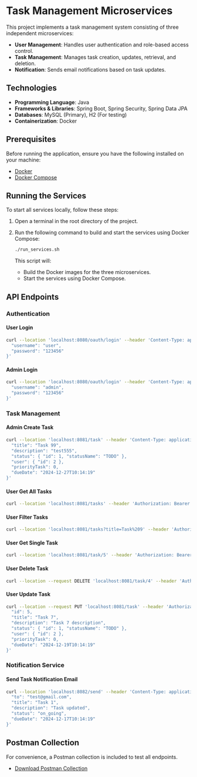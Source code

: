 
# Task Management Microservices

This project implements a task management system consisting of three independent microservices:

- **User Management**: Handles user authentication and role-based access control.
- **Task Management**: Manages task creation, updates, retrieval, and deletion.
- **Notification**: Sends email notifications based on task updates.

## Technologies

- **Programming Language**: Java
- **Frameworks & Libraries**: Spring Boot, Spring Security, Spring Data JPA
- **Databases**: MySQL (Primary), H2 (For testing)
- **Containerization**: Docker

## Prerequisites

Before running the application, ensure you have the following installed on your machine:

- [Docker](https://www.docker.com/get-started)
- [Docker Compose](https://docs.docker.com/compose/install/)

## Running the Services

To start all services locally, follow these steps:

1. Open a terminal in the root directory of the project.
2. Run the following command to build and start the services using Docker Compose:

   ```bash
   ./run_services.sh
   ```

   This script will:
    - Build the Docker images for the three microservices.
    - Start the services using Docker Compose.

## API Endpoints

### Authentication

#### User Login
```bash
curl --location 'localhost:8080/oauth/login' --header 'Content-Type: application/json' --header 'Cookie: JSESSIONID=8A7FC5CA39F46B2BFB181E1F25F2C90D' --data '{
  "username": "user",
  "password": "123456"
}'
```

#### Admin Login
```bash
curl --location 'localhost:8080/oauth/login' --header 'Content-Type: application/json' --header 'Cookie: JSESSIONID=8A7FC5CA39F46B2BFB181E1F25F2C90D' --data '{
  "username": "admin",
  "password": "123456"
}'
```

### Task Management

#### Admin Create Task
```bash
curl --location 'localhost:8081/task' --header 'Content-Type: application/json' --header 'Authorization: Bearer {ADMIN_JWT}' --header 'Cookie: JSESSIONID=8A7FC5CA39F46B2BFB181E1F25F2C90D' --data '{
  "title": "Task 99",
  "description": "test555",
  "status": { "id": 1, "statusName": "TODO" },
  "user": { "id": 2 },
  "priorityTask": 0,
  "dueDate": "2024-12-27T10:14:19"
}'
```

#### User Get All Tasks
```bash
curl --location 'localhost:8081/tasks' --header 'Authorization: Bearer {USER_JWT}' --header 'Cookie: JSESSIONID=8A7FC5CA39F46B2BFB181E1F25F2C90D'
```

#### User Filter Tasks
```bash
curl --location 'localhost:8081/tasks?title=Task%209' --header 'Authorization: Bearer {USER_JWT}' --header 'Cookie: JSESSIONID=8A7FC5CA39F46B2BFB181E1F25F2C90D'
```

#### User Get Single Task
```bash
curl --location 'localhost:8081/task/5' --header 'Authorization: Bearer {USER_JWT}' --header 'Cookie: JSESSIONID=8A7FC5CA39F46B2BFB181E1F25F2C90D'
```

#### User Delete Task
```bash
curl --location --request DELETE 'localhost:8081/task/4' --header 'Authorization: Bearer {USER_JWT}' --header 'Cookie: JSESSIONID=8A7FC5CA39F46B2BFB181E1F25F2C90D'
```

#### User Update Task
```bash
curl --location --request PUT 'localhost:8081/task' --header 'Authorization: Bearer {USER_JWT}' --header 'Content-Type: application/json' --header 'Cookie: JSESSIONID=8A7FC5CA39F46B2BFB181E1F25F2C90D' --data '{
  "id": 5,
  "title": "Task 7",
  "description": "Task 7 description",
  "status": { "id": 1, "statusName": "TODO" },
  "user": { "id": 2 },
  "priorityTask": 0,
  "dueDate": "2024-12-19T10:14:19"
}'
```

### Notification Service

#### Send Task Notification Email
```bash
curl --location 'localhost:8082/send' --header 'Content-Type: application/json' --header 'Cookie: JSESSIONID=8A7FC5CA39F46B2BFB181E1F25F2C90D' --data-raw '{
  "to": "test@gmail.com",
  "title": "Task 1",
  "description": "Task updated",
  "status": "on_going",
  "dueDate": "2024-12-17T10:14:19"
}'
```

## Postman Collection

For convenience, a Postman collection is included to test all endpoints.

- [Download Postman Collection](bank_misr.postman_collection.json)
